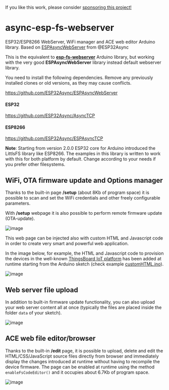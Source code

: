 If you like this work, please consider [sponsoring this project!](https://paypal.me/cotesta)

# async-esp-fs-webserver
ESP32/ESP8266 WebServer, WiFi manager and ACE web editor Arduino library. Based on [ESPAsyncWebServer](https://github.com/ESP32Async/ESPAsyncWebServer) from @ESP32Async

This is the equivalent to [**esp-fs-webserver**](https://github.com/cotestatnt/esp-fs-webserver/) Arduino library, but working with the very good **ESPAsyncWebServer** library instead default webserver library.

You need to install the following dependencies. Remove any previously installed clones or old versions, as they may cause conflicts.

https://github.com/ESP32Async/ESPAsyncWebServer

#### ESP32
https://github.com/ESP32Async/AsyncTCP
#### ESP8266
https://github.com/ESP32Async/ESPAsyncTCP


**Note**:
Starting from version 2.0.0 ESP32 core for Arduino introduced the LittlsFS library like ESP8266. The examples in this library is written to work with this for both platform by default. Change according to your needs if you prefer other filesystems.

## WiFi, OTA firmware update and Options manager
Thanks to the built-in page **/setup** (about 8Kb of program space) it is possible to scan and set the WiFi credentials and other freely configurable parameters.

With **/setup** webpage it is also possible to perform remote firmware update (OTA-update). 

![image](https://github.com/cotestatnt/async-esp-fs-webserver/assets/27758688/81a1f6db-a4bd-4f1d-b263-7bebe79cae7d)


This web page can be injected also with custom HTML and Javascript code in order to create very smart and powerful web application.

In the image below, for example, the HTML and Javascript code to provision the devices in the well-known [ThingsBoard IoT platform](https://thingsboard.io/) has been added at runtime starting from the Arduino sketch (check example [customHTML.ino](https://github.com/cotestatnt/async-esp-fs-webserver/tree/main/examples/customHTML)).

![image](https://github.com/cotestatnt/async-esp-fs-webserver/assets/27758688/d728c315-7271-454d-8c34-fb9db0b7a333)

## Web server file upload

In addition to built-in firmware update functionality, you can also upload your web server content all at once (typically the files are placed inside the folder `data` of your sketch).

![image](https://github.com/cotestatnt/async-esp-fs-webserver/assets/27758688/7c261216-3acd-4463-9105-d11e0be3a59a)



## ACE web file editor/browser
Thanks to the built-in **/edit** page, it is possible to upload, delete and edit the HTML/CSS/JavaScript source files directly from browser and immediately display the changes introduced at runtime without having to recompile the device firmware.
The page can be enabled at runtime using the method `enableFsCodeEditor()` and it occupies about 6.7Kb of program space.

![image](https://github.com/cotestatnt/async-esp-fs-webserver/assets/27758688/668c0899-a060-4aed-956b-51311bf3fe13)

